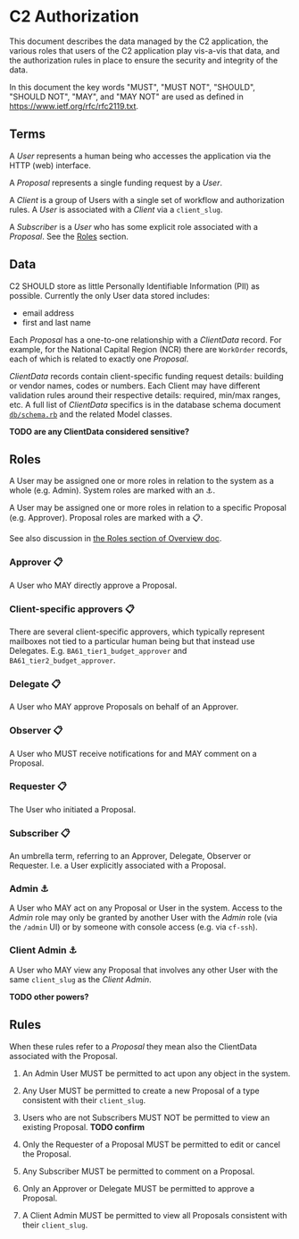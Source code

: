 # C2 Authorization

This document describes the data managed by the C2 application,
the various roles that users of the C2 application play vis-a-vis 
that data, and the authorization rules in place to 
ensure the security and integrity of the data.

In this document the key words "MUST", "MUST NOT", "SHOULD", "SHOULD NOT", "MAY", and "MAY NOT"
are used as defined in https://www.ietf.org/rfc/rfc2119.txt.

## Terms

A *User* represents a human being who accesses the application via the HTTP (web)
interface.

A *Proposal* represents a single funding request by a *User*.

A *Client* is a group of Users with a single set of workflow and authorization rules.
A *User* is associated with a *Client* via a `client_slug`.

A *Subscriber* is a *User* who has some explicit role associated with a *Proposal*. See
the [Roles](#roles) section.

## Data

C2 SHOULD store as little Personally Identifiable Information (PII) as possible.
Currently the only User data stored includes:

* email address
* first and last name

Each *Proposal* has a one-to-one relationship with a *ClientData* record. For example,
for the National Capital Region (NCR) there are `WorkOrder` records, each of which is
related to exactly one *Proposal*.

*ClientData* records contain client-specific funding request details: building or vendor
names, codes or numbers. Each Client may have different validation rules around their
respective details: required, min/max ranges, etc. A full list of *ClientData* specifics
is in the database schema document [`db/schema.rb`](../db/schema.rb) and the related Model
classes.

**TODO are any ClientData considered sensitive?**

## Roles

A User may be assigned one or more roles in relation to the system as a whole (e.g. Admin).
System roles are marked with an :anchor:.

A User may be assigned one or more roles in relation to a specific Proposal (e.g. Approver).
Proposal roles are marked with a :clipboard:.

See also discussion in [the Roles section of Overview doc](overview.md#roles).

### Approver :clipboard:

A User who MAY directly approve a Proposal.

### Client-specific approvers :clipboard:

There are several client-specific approvers, which typically represent mailboxes not tied
to a particular human being but that instead use Delegates. E.g. `BA61_tier1_budget_approver`
and `BA61_tier2_budget_approver`.

### Delegate :clipboard:

A User who MAY approve Proposals on behalf of an Approver.

### Observer :clipboard:

A User who MUST receive notifications for and MAY comment on a Proposal.

### Requester :clipboard:

The User who initiated a Proposal.

### Subscriber :clipboard:

An umbrella term, referring to an Approver, Delegate, Observer or Requester.
I.e. a User explicitly associated with a Proposal.

### Admin :anchor:

A User who MAY act on any Proposal or User in the system. Access to the *Admin* role
may only be granted by another User with the *Admin* role (via the `/admin` UI) or by
someone with console access (e.g. via `cf-ssh`).

### Client Admin :anchor:

A User who MAY view any Proposal that involves any other User with the same `client_slug`
as the *Client Admin*.

**TODO other powers?**

## Rules

When these rules refer to a *Proposal* they mean also the ClientData associated with the Proposal.

1. An Admin User MUST be permitted to act upon any object in the system.

1. Any User MUST be permitted to create a new Proposal of a type consistent with their `client_slug`.

1. Users who are not Subscribers MUST NOT be permitted to view an existing Proposal. **TODO confirm**

1. Only the Requester of a Proposal MUST be permitted to edit or cancel the Proposal.

1. Any Subscriber MUST be permitted to comment on a Proposal.

1. Only an Approver or Delegate MUST be permitted to approve a Proposal.

1. A Client Admin MUST be permitted to view all Proposals consistent with their `client_slug`.

